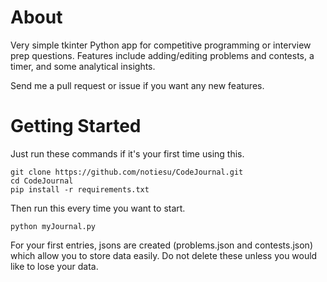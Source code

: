 # About

Very simple tkinter Python app for competitive programming or interview prep questions. Features include adding/editing problems and contests, a timer, and some analytical insights.

Send me a pull request or issue if you want any new features.

# Getting Started

Just run these commands if it's your first time using this.
```
git clone https://github.com/notiesu/CodeJournal.git
cd CodeJournal
pip install -r requirements.txt
```

Then run this every time you want to start.
```
python myJournal.py
```

For your first entries, jsons are created (problems.json and contests.json) which allow you to store data easily.
Do not delete these unless you would like to lose your data.



